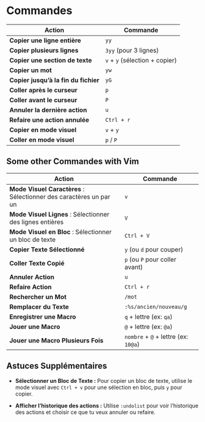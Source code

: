 # Commandes

| Action                               | Commande                       |
| ------------------------------------ | ------------------------------ |
| **Copier une ligne entière**         | `yy`                           |
| **Copier plusieurs lignes**          | `3yy` (pour 3 lignes)          |
| **Copier une section de texte**      | `v` + `y` (sélection + copier) |
| **Copier un mot**                    | `yw`                           |
| **Copier jusqu’à la fin du fichier** | `yG`                           |
| **Coller après le curseur**          | `p`                            |
| **Coller avant le curseur**          | `P`                            |
| **Annuler la dernière action**       | `u`                            |
| **Refaire une action annulée**       | `Ctrl + r`                     |
| **Copier en mode visuel**            | `v` + `y`                      |
| **Coller en mode visuel**            | `p` / `P`                      |

## Some other Commandes with Vim

| Action                                                             | Commande                             |
| ------------------------------------------------------------------ | ------------------------------------ |
| **Mode Visuel Caractères** : Sélectionner des caractères un par un | `v`                                  |
| **Mode Visuel Lignes** : Sélectionner des lignes entières          | `V`                                  |
| **Mode Visuel en Bloc** : Sélectionner un bloc de texte            | `Ctrl + V`                           |
| **Copier Texte Sélectionné**                                       | `y` (ou `d` pour couper)             |
| **Coller Texte Copié**                                             | `p` (ou `P` pour coller avant)       |
| **Annuler Action**                                                 | `u`                                  |
| **Refaire Action**                                                 | `Ctrl + r`                           |
| **Rechercher un Mot**                                              | `/mot`                               |
| **Remplacer du Texte**                                             | `:%s/ancien/nouveau/g`               |
| **Enregistrer une Macro**                                          | `q` + lettre (ex: `qa`)              |
| **Jouer une Macro**                                                | `@` + lettre (ex: `@a`)              |
| **Jouer une Macro Plusieurs Fois**                                 | `nombre` + `@` + lettre (ex: `10@a`) |

## Astuces Supplémentaires

- **Sélectionner un Bloc de Texte :** Pour copier un bloc de texte, utilise le mode visuel avec `Ctrl + v` pour une sélection en bloc, puis `y` pour copier.

- **Afficher l’historique des actions :** Utilise `:undolist` pour voir l’historique des actions et choisir ce que tu veux annuler ou refaire.
